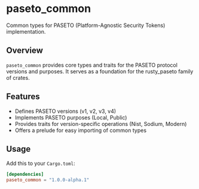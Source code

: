 # paseto_common

Common types for PASETO (Platform-Agnostic Security Tokens) implementation.

## Overview

`paseto_common` provides core types and traits for the PASETO protocol versions and purposes. It serves as a foundation for the rusty_paseto family of crates.

## Features

- Defines PASETO versions (v1, v2, v3, v4)
- Implements PASETO purposes (Local, Public)
- Provides traits for version-specific operations (Nist, Sodium, Modern)
- Offers a prelude for easy importing of common types

## Usage

Add this to your `Cargo.toml`:

```toml
[dependencies]
paseto_common = "1.0.0-alpha.1"
